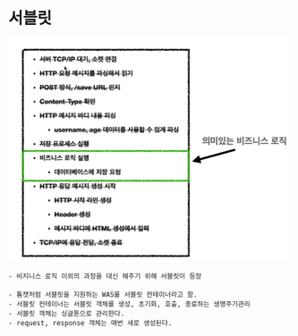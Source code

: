 
# 서블릿
![img_3.png](img_3.png)

    - 비지니스 로직 이외의 과정을 대신 해주기 위해 서블릿이 등장

    - 톰캣처럼 서블릿을 지원하는 WAS를 서블릿 컨테이너라고 함.
    - 서블릿 컨테이너는 서블릿 객체를 생성, 초기화, 호출, 종료하는 생명주기관리
    - 서블릿 객체는 싱글톤으로 관리한다.
    - request, response 객체는 매번 새로 생성된다.